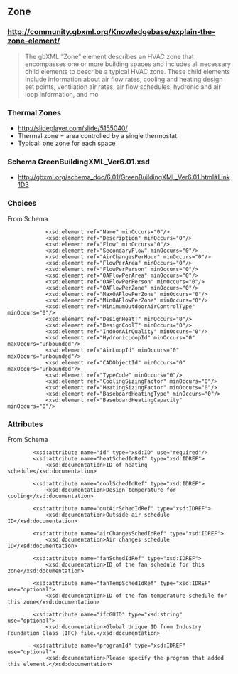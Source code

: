 
## Zone


### http://community.gbxml.org/Knowledgebase/explain-the-zone-element/

> The gbXML “Zone” element describes an HVAC zone that encompasses one or more building spaces and includes all necessary child elements to describe a typical HVAC zone. These child elements include information about air flow rates, cooling and heating design set points, ventilation air rates, air flow schedules, hydronic and air loop information, and mo


### Thermal Zones

* http://slideplayer.com/slide/5155040/
* Thermal zone = area controlled by a single thermostat
* Typical: one zone for each space


### Schema GreenBuildingXML_Ver6.01.xsd 

* <http://gbxml.org/schema_doc/6.01/GreenBuildingXML_Ver6.01.html#Link1D3>


### Choices

From Schema


				<xsd:element ref="Name" minOccurs="0"/>
				<xsd:element ref="Description" minOccurs="0"/>
				<xsd:element ref="Flow" minOccurs="0"/>
				<xsd:element ref="SecondaryFlow" minOccurs="0"/>
				<xsd:element ref="AirChangesPerHour" minOccurs="0"/>
				<xsd:element ref="FlowPerArea" minOccurs="0"/>
				<xsd:element ref="FlowPerPerson" minOccurs="0"/>
				<xsd:element ref="OAFlowPerArea" minOccurs="0"/>
				<xsd:element ref="OAFlowPerPerson" minOccurs="0"/>
				<xsd:element ref="OAFlowPerZone" minOccurs="0"/>
				<xsd:element ref="MaxOAFlowPerZone" minOccurs="0"/>
				<xsd:element ref="MinOAFlowPerZone" minOccurs="0"/>
				<xsd:element ref="MinimumOutdoorAirControlType" minOccurs="0"/>
				<xsd:element ref="DesignHeatT" minOccurs="0"/>
				<xsd:element ref="DesignCoolT" minOccurs="0"/>
				<xsd:element ref="IndoorAirQuality" minOccurs="0"/>
				<xsd:element ref="HydronicLoopId" minOccurs="0" maxOccurs="unbounded"/>
				<xsd:element ref="AirLoopId" minOccurs="0" maxOccurs="unbounded"/>
				<xsd:element ref="CADObjectId" minOccurs="0" maxOccurs="unbounded"/>
				<xsd:element ref="TypeCode" minOccurs="0"/>
				<xsd:element ref="CoolingSizingFactor" minOccurs="0"/>
				<xsd:element ref="HeatingSizingFactor" minOccurs="0"/>
				<xsd:element ref="BaseboardHeatingType" minOccurs="0"/>
				<xsd:element ref="BaseboardHeatingCapacity" minOccurs="0"/>


### Attributes


From Schema


			<xsd:attribute name="id" type="xsd:ID" use="required"/>
			<xsd:attribute name="heatSchedIdRef" type="xsd:IDREF">
				<xsd:documentation>ID of heating schedule</xsd:documentation>

			<xsd:attribute name="coolSchedIdRef" type="xsd:IDREF">
				<xsd:documentation>Design temperature for cooling</xsd:documentation>

			<xsd:attribute name="outAirSchedIdRef" type="xsd:IDREF">
				<xsd:documentation>Outside air schedule ID</xsd:documentation>

			<xsd:attribute name="airChangesSchedIdRef" type="xsd:IDREF">
				<xsd:documentation>Air changes schedule ID</xsd:documentation>

			<xsd:attribute name="fanSchedIdRef" type="xsd:IDREF">
				<xsd:documentation>ID of the fan schedule for this zone</xsd:documentation>

			<xsd:attribute name="fanTempSchedIdRef" type="xsd:IDREF" use="optional">
				<xsd:documentation>ID of the fan temperature schedule for this zone</xsd:documentation>

			<xsd:attribute name="ifcGUID" type="xsd:string" use="optional">
				<xsd:documentation>Global Unique ID from Industry Foundation Class (IFC) file.</xsd:documentation>

			<xsd:attribute name="programId" type="xsd:IDREF" use="optional">
				<xsd:documentation>Please specify the program that added this element.</xsd:documentation>
